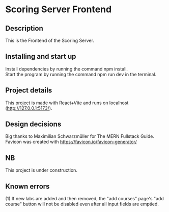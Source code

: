 # Scoring Server Frontend

## Description

This is the Frontend of the Scoring Server.

## Installing and start up

Install dependencies by running the command npm install.
<br />
Start the program by running the command npm run dev in the terminal.

## Project details

This project is made with React+Vite and runs on localhost (http://127.0.0.1:5173/).

## Design decisions

Big thanks to Maximilian Schwarzmüller for The MERN Fullstack Guide.
<br />
Favicon was created with https://favicon.io/favicon-generator/

## NB

This project is under construction.

## Known errors

(1) If new labs are added and then removed, the "add courses" page's "add course" button will not be disabled even after all input fields are emptied.
